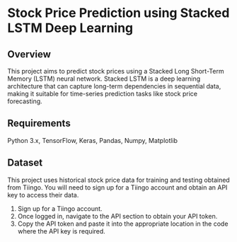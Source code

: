 
# Stock Price Prediction using Stacked LSTM Deep Learning
## Overview
This project aims to predict stock prices using a Stacked Long Short-Term Memory (LSTM) neural network. Stacked LSTM is a deep learning architecture that can capture long-term dependencies in sequential data, making it suitable for time-series prediction tasks like stock price forecasting.

## Requirements
Python 3.x,
TensorFlow,
Keras,
Pandas,
Numpy,
Matplotlib

## Dataset
This project uses historical stock price data for training and testing obtained from Tiingo. You will need to sign up for a Tiingo account and obtain an API key to access their data.

1. Sign up for a Tiingo account.
2. Once logged in, navigate to the API section to obtain your API token.
3. Copy the API token and paste it into the appropriate location in the code where the API key is required.
